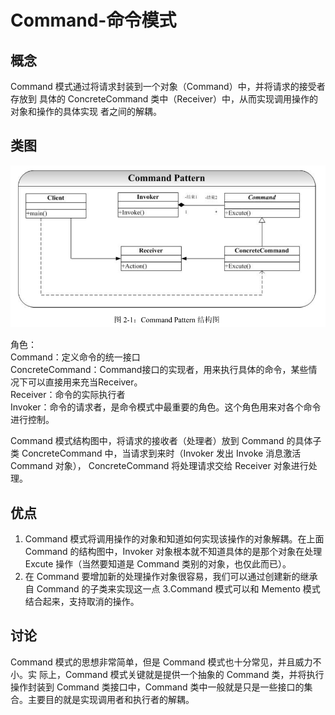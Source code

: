 # Command-命令模式

## 概念
Command 模式通过将请求封装到一个对象（Command）中，并将请求的接受者存放到
具体的 ConcreteCommand 类中（Receiver）中，从而实现调用操作的对象和操作的具体实现
者之间的解耦。

## 类图
![类图](../../../../../../../../images/command.png) 

角色：  
Command：定义命令的统一接口  
ConcreteCommand：Command接口的实现者，用来执行具体的命令，某些情况下可以直接用来充当Receiver。  
Receiver：命令的实际执行者  
Invoker：命令的请求者，是命令模式中最重要的角色。这个角色用来对各个命令进行控制。  

Command 模式结构图中，将请求的接收者（处理者）放到 Command 的具体子类
ConcreteCommand 中，当请求到来时（Invoker 发出 Invoke 消息激活 Command 对象），
ConcreteCommand 将处理请求交给 Receiver 对象进行处理。

## 优点
1. Command 模式将调用操作的对象和知道如何实现该操作的对象解耦。在上面
Command 的结构图中，Invoker 对象根本就不知道具体的是那个对象在处理 Excute
操作（当然要知道是 Command 类别的对象，也仅此而已）。
2. 在 Command 要增加新的处理操作对象很容易，我们可以通过创建新的继承自
Command 的子类来实现这一点
3.Command 模式可以和 Memento 模式结合起来，支持取消的操作。

## 讨论
Command 模式的思想非常简单，但是 Command 模式也十分常见，并且威力不小。实
际上，Command 模式关键就是提供一个抽象的 Command 类，并将执行操作封装到 Command
类接口中，Command 类中一般就是只是一些接口的集合。主要目的就是实现调用者和执行者的解耦。
